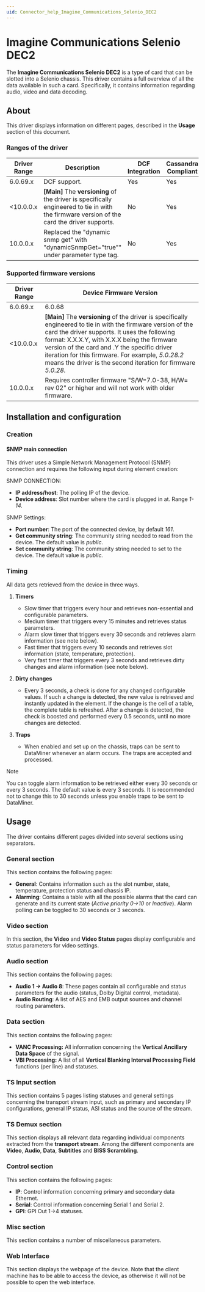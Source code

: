```yaml
---
uid: Connector_help_Imagine_Communications_Selenio_DEC2
---
```


# Imagine Communications Selenio DEC2

The **Imagine Communications Selenio DEC2** is a type of card that can be slotted into a Selenio chassis. This driver contains a full overview of all the data available in such a card. Specifically, it contains information regarding audio, video and data decoding.

## About

This driver displays information on different pages, described in the **Usage** section of this document.

### Ranges of the driver

| **Driver Range** | **Description**                                                                                                                               | **DCF Integration** | **Cassandra Compliant** |
|------------------|-----------------------------------------------------------------------------------------------------------------------------------------------|---------------------|-------------------------|
| 6.0.69.x         | DCF support.                                                                                                                                  | Yes                 | Yes                     |
| \<10.0.0.x       | **\[Main\]** The **versioning** of the driver is specifically engineered to tie in with the firmware version of the card the driver supports. | No                  | Yes                     |
| 10.0.0.x         | Replaced the "dynamic snmp get" with "dynamicSnmpGet="true"" under parameter type tag.                                                        | No                  | Yes                     |

### Supported firmware versions

| **Driver Range** | **Device Firmware Version**                                                                                                                                                                                                                                                                                                                                                            |
|------------------|----------------------------------------------------------------------------------------------------------------------------------------------------------------------------------------------------------------------------------------------------------------------------------------------------------------------------------------------------------------------------------------|
| 6.0.69.x         | 6.0.68                                                                                                                                                                                                                                                                                                                                                                                 |
| \<10.0.0.x       | **\[Main\]** The **versioning** of the driver is specifically engineered to tie in with the firmware version of the card the driver supports. It uses the following format: X.X.X.Y, with X.X.X being the firmware version of the card and .Y the specific driver iteration for this firmware. For example, *5.0.28.2* means the driver is the second iteration for firmware *5.0.28.* |
| 10.0.0.x         | Requires controller firmware "S/W=7.0-38, H/W= rev 02" or higher and will not work with older firmware.                                                                                                                                                                                                                                                                                |

## Installation and configuration

### Creation

#### SNMP main connection

This driver uses a Simple Network Management Protocol (SNMP) connection and requires the following input during element creation:

SNMP CONNECTION:

- **IP address/host**: The polling IP of the device.
- **Device address**: Slot number where the card is plugged in at. Range *1-14.*

SNMP Settings:

- **Port number**: The port of the connected device, by default *161*.
- **Get community string**: The community string needed to read from the device. The default value is *public*.
- **Set community string**: The community string needed to set to the device. The default value is *public.*

### Timing

All data gets retrieved from the device in three ways.

1. **Timers**

   - Slow timer that triggers every hour and retrieves non-essential and configurable parameters.
   - Medium timer that triggers every 15 minutes and retrieves status parameters.
   - Alarm slow timer that triggers every 30 seconds and retrieves alarm information (see note below).
   - Fast timer that triggers every 10 seconds and retrieves slot information (state, temperature, protection).
   - Very fast timer that triggers every 3 seconds and retrieves dirty changes and alarm information (see note below).

1. **Dirty changes**

   - Every 3 seconds, a check is done for any changed configurable values. If such a change is detected, the new value is retrieved and instantly updated in the element. If the change is the cell of a table, the complete table is refreshed. After a change is detected, the check is boosted and performed every 0.5 seconds, until no more changes are detected.

1. **Traps**

   - When enabled and set up on the chassis, traps can be sent to DataMiner whenever an alarm occurs. The traps are accepted and processed.

> [!NOTE]
> You can toggle alarm information to be retrieved either every 30 seconds or every 3 seconds. The default value is every 3 seconds. It is recommended not to change this to 30 seconds unless you enable traps to be sent to DataMiner.

## Usage

The driver contains different pages divided into several sections using separators.

### General section

This section contains the following pages:

- **General**: Contains information such as the slot number, state, temperature, protection status and chassis IP.
- **Alarming**: Contains a table with all the possible alarms that the card can generate and its current state (*Active priority 0-\>10* or *Inactive*). Alarm polling can be toggled to 30 seconds or 3 seconds.

### Video section

In this section, the **Video** and **Video Status** pages display configurable and status parameters for video settings.

### Audio section

This section contains the following pages:

- **Audio 1 -\> Audio 8**: These pages contain all configurable and status parameters for the audio (status, Dolby Digital control, metadata).
- **Audio Routing**: A list of AES and EMB output sources and channel routing parameters.

### Data section

This section contains the following pages:

- **VANC Processing:** All information concerning the **Vertical Ancillary Data Space** of the signal.
- **VBI Processing:** A list of all **Vertical Blanking Interval Processing Field** functions (per line) and statuses.

### TS Input section

This section contains 5 pages listing statuses and general settings concerning the transport stream input, such as primary and secondary IP configurations, general IP status, ASI status and the source of the stream.

### TS Demux section

This section displays all relevant data regarding individual components extracted from the **transport stream**. Among the different components are **Video**, **Audio**, **Data**, **Subtitles** and **BISS Scrambling**.

### Control section

This section contains the following pages:

- **IP**: Control information concerning primary and secondary data Ethernet.
- **Serial**: Control information concerning Serial 1 and Serial 2.
- **GPI**: GPI Out 1-\>4 statuses.

### Misc section

This section contains a number of miscellaneous parameters.

### Web Interface

This section displays the webpage of the device. Note that the client machine has to be able to access the device, as otherwise it will not be possible to open the web interface.
